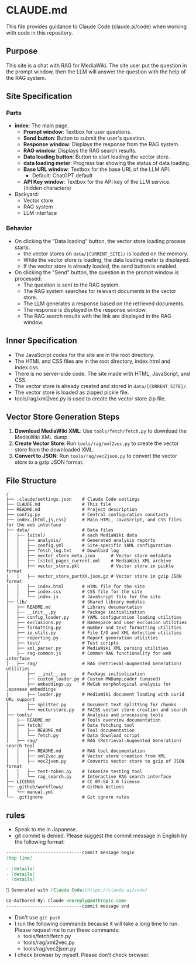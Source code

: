 # CLAUDE.md

This file provides guidance to Claude Code (claude.ai/code) when working with code in this repository.

## Purpose

This site is a chat with RAG for MediaWiki. The site user put the question in the prompt window, then the LLM will answer the question with the help of the RAG system.

## Site Specification

### Parts

- **index**: The main page.
  - **Prompt window**: Textbox for user questions.
  - **Send button**: Button to submit the user's question.
  - **Response window**: Displays the response from the RAG system.
  - **RAG window**: Displays the RAG search results.
  - **Data loading button**: Button to start loading the vector store.
  - **data loading meter**: Progress bar showing the status of data loading.
  - **Base URL window**: Textbox for the base URL of the LLM API.
    - Default: ChatGPT default
  - **API Key window**: Textbox for the API key of the LLM service. (hidden characters)
- Backyard:
  - Vector store
  - RAG system
  - LLM interface

### Behavior

  - On clicking the "Data loading" button, the vector store loading process starts.
    - the vector stores on `data/[CURRENT_SITE]/` is loaded on the memory.
    - While the vector store is loading, the data loading meter is displayed.
    - If the vector store is already loaded, the send button is enabled.
  - On clicking the "Send" button, the question in the prompt window is processed:
    - The question is sent to the RAG system.
    - The RAG system searches for relevant documents in the vector store.
    - The LLM generates a response based on the retrieved documents.
    - The response is displayed in the response window.
    - The RAG search results with the link are displayed in the RAG window.

## Inner Specification
  - The JavaScript codes for the site are in the root directory.
  - The HTML and CSS files are in the root directory, index.html and index.css.
  - There is no server-side code. The site made with HTML, JavaScript, and CSS.
  - The vector store is already created and stored in `data/[CURRENT_SITE]/`.
  - The vector store is loaded as zipped pickle file.
  - tools/rag/xml2vec.py is used to create the vector store zip file.

## Vector Store Generation Steps
1. **Download MediaWiki XML**: Use `tools/fetch/fetch.py` to download the MediaWiki XML dump.
2. **Create Vector Store**: Run `tools/rag/xml2vec.py` to create the vector store from the downloaded XML.
3. **Convert to JSON**: Run `tools/rag/vec2json.py` to convert the vector store to a gzip JSON format.

## File Structure

```
/
├── .claude/settings.json    # Claude Code settings
├── CLAUDE.md                # This file
├── README.md                # Project description
├── config.py                # Central configuration constants
├── index.{html,js,css}      # Main HTML, JavaScript, and CSS files for the web interface
├── data/                    # Data files
│   ├── [site]/              # each MediaWiki data
│   │   ├── analysis/        # Generated analysis reports
│   │   ├── config.yml       # Site-specific YAML configuration
│   │   ├── fetch_log.txt    # Download log
│   │   ├── vector_store_meta.json      # Vector store metadata
│   │   ├── [site]_pages_current.xml    # MediaWiki XML archive
│   │   ├── vector_store.pkl            # Vector store in pickle format
│   │   ├── vector_store_partXX.json.gz # Vector store in gzip JSON format
│   │   ├── index.html       # HTML file for the site
│   │   ├── index.css        # CSS file for the site
│   │   └── index.js         # JavaScript file for the site
├── lib/                     # Shared library modules
│   ├── README.md            # Library documentation
│   ├── __init__.py          # Package initialization
│   ├── config_loader.py     # YAML configuration loading utilities
│   ├── exclusions.py        # Namespace and user exclusion utilities
│   ├── formatting.py        # Number and text formatting utilities
│   ├── io_utils.py          # File I/O and XML detection utilities
│   ├── reporting.py         # Report generation utilities
│   ├── test/                # Test scripts
│   ├── xml_parser.py        # MediaWiki XML parsing utilities
│   ├── rag-common.js        # Common RAG functionality for web interface
│   ├── rag/                 # RAG (Retrieval-Augmented Generation) utilities
│       ├── __init__.py      # Package initialization
│       ├── custom_loader.py # Custom MWDumpLoader (unused)
│       ├── embeddings.py    # MeCab morphological analysis for Japanese embeddings
│       ├── loader.py        # MediaWiki document loading with curid URL support
│       ├── splitter.py      # Document text splitting for chunks
│       └── vectorstore.py   # FAISS vector store creation and search
├── tools/                   # Analysis and processing tools
│   ├── README.md            # Tools overview documentation
│   ├── fetch/               # Data fetching tool
│   │   ├── README.md        # Tool documentation
│   │   └── fetch.py         # Data download script
│   ├── rag/                 # RAG (Retrieval-Augmented Generation) search tool
│   │   ├── README.md        # RAG tool documentation
│   │   ├── xml2vec.py       # Vector store creation from XML
│   │   ├── vec2json.py      # Converts vector store to gzip of JSON format
│   │   ├── test-token.py    # Tokenize testing tool
│   │   └── rag_search.py    # Interactive RAG search interface
├── LICENSE                  # CC BY-SA 3.0 license
├── .github/workflows/       # GitHub Actions
│   └── manual.yml
└── .gitignore               # Git ignore rules
```

## rules
- Speak to me in Japanese.
- git commit is denied. Please suggest the commit message in English by the following format:
```markdown
-----------------------------commit message begin
[top line]

- [details]
- [details]
- [details]

🤖 Generated with [Claude Code](https://claude.ai/code)

Co-Authored-By: Claude <noreply@anthropic.com>
-----------------------------commit message end
```
- Don't use `git push`
- I run the following commands because it will take a long time to run. Please  request me to run these commands:
  - tools/fetch/fetch.py
  - tools/rag/xml2vec.py
  - tools/rag/vec2json.py
- I check browser by myself. Please don't check browser.

